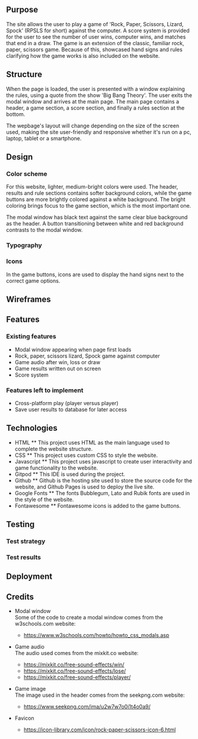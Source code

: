 ## Purpose
The site allows the user to play a game of 'Rock, Paper, Scissors, Lizard, Spock' (RPSLS for short) against the computer. A score system is provided for the user to see the number of user wins, computer wins, and matches that end in a draw. The game is an extension of the classic, familiar rock, paper, scissors game. Because of this, showcased hand signs and rules clarifying how the game works is also included on the website. 
## Structure
When the page is loaded, the user is presented with a window explaining the rules, using a quote from the show 'Big Bang Theory'. The user exits the modal window and arrives at the main page. The main page contains a header, a game section, a score section, and finally a rules section at the bottom. 

The wepbage's layout will change depending on the size of the screen used, making the site user-friendly and responsive whether it's run on a pc, laptop, tablet or a smartphone. 
## Design
### Color scheme
For this website, lighter, medium-bright colors were used. The header, results and rule sections contains softer background colors, while the game buttons are more brightly colored against a white background. The bright coloring brings focus to the game section, which is the most important one. 

The modal window has black text against the same clear blue background as the header. A button transitioning between white and red background contrasts to the modal window. 
### Typography
### Icons
In the game buttons, icons are used to display the hand signs next to the correct game options. 
## Wireframes
## Features
### Existing features
* Modal window appearing when page first loads
* Rock, paper, scissors lizard, Spock game against computer
* Game audio after win, loss or draw
* Game results written out on screen
* Score system
### Features left to implement
* Cross-platform play (player versus player)
* Save user results to database for later access
## Technologies
* HTML
** This project uses HTML as the main language used to complete the website structure.
* CSS
** This project uses custom CSS to style the website.
* Javascript
** This project uses javascript to create user interactivity and game functionality to the website. 
* Gitpod
** This IDE is used during the project.
* Github
** Github is the hosting site used to store the source code for the website, and Github Pages is used to deploy the live site.
* Google Fonts
** The fonts Bubblegum, Lato and Rubik fonts are used in the style of the website.
* Fontawesome
** Fontawesome icons is added to the game buttons. 
## Testing
### Test strategy
### Test results
## Deployment
## Credits
* Modal window <br>
Some of the code to create a modal window comes from the w3schools.com website: 
  * https://www.w3schools.com/howto/howto_css_modals.asp 

* Game audio <br>
The audio used comes from the mixkit.co website: 
  * https://mixkit.co/free-sound-effects/win/
  * https://mixkit.co/free-sound-effects/lose/
  *  https://mixkit.co/free-sound-effects/player/ 

* Game image <br>
The image used in the header comes from the seekpng.com website:  
  * https://www.seekpng.com/ima/u2w7w7o0i1t4o0a9/ 

* Favicon
  * https://icon-library.com/icon/rock-paper-scissors-icon-6.html 
